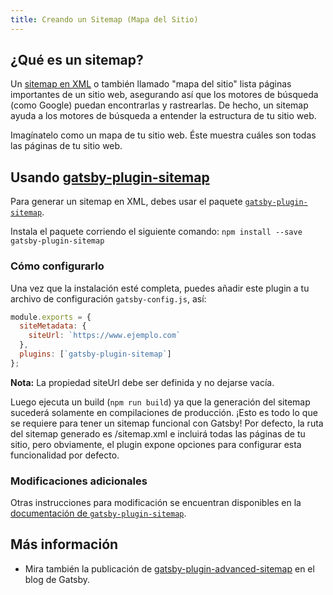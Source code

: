 ```yaml
---
title: Creando un Sitemap (Mapa del Sitio)
---
```


## ¿Qué es un sitemap?

Un [sitemap en XML](https://support.google.com/webmasters/answer/156184?hl=es) o también llamado "mapa del sitio" lista páginas importantes de un sitio web, asegurando así que los motores de búsqueda (como Google) puedan encontrarlas y rastrearlas. De hecho, un sitemap ayuda a los motores de búsqueda a entender la estructura de tu sitio web.

Imagínatelo como un mapa de tu sitio web. Éste muestra cuáles son todas las páginas de tu sitio web.

## Usando [gatsby-plugin-sitemap](/packages/gatsby-plugin-sitemap/)

Para generar un sitemap en XML, debes usar el paquete [`gatsby-plugin-sitemap`](/packages/gatsby-plugin-sitemap/).

Instala el paquete corriendo el siguiente comando:
`npm install --save gatsby-plugin-sitemap`

### Cómo configurarlo

Una vez que la instalación esté completa, puedes añadir este plugin a tu archivo de configuración `gatsby-config.js`, así:

```javascript:title=gatsby-config.js
module.exports = {
  siteMetadata: {
    siteUrl: `https://www.ejemplo.com`
  },
  plugins: [`gatsby-plugin-sitemap`]
};
```

**Nota:** La propiedad siteUrl debe ser definida y no dejarse vacía.

Luego ejecuta un build (`npm run build`) ya que la generación del sitemap sucederá solamente en compilaciones de producción. ¡Esto es todo lo que se requiere para tener un sitemap funcional con Gatsby! Por defecto, la ruta del sitemap generado es /sitemap.xml e incluirá todas las páginas de tu sitio, pero obviamente, el plugin expone opciones para configurar esta funcionalidad por defecto.

### Modificaciones adicionales

Otras instrucciones para modificación se encuentran disponibles en la [documentación de `gatsby-plugin-sitemap`](/packages/gatsby-plugin-sitemap).

## Más información

- Mira también la publicación de [gatsby-plugin-advanced-sitemap](/blog/2019-05-07-advanced-sitemap-plugin-for-seo/) en el blog de Gatsby.
